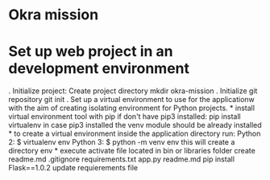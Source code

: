 # Okra mission 

# Set up web project in an  development environment

 . Initialize project: Create project directory mkdir okra-mission
 . Initialize git repository git init
 . Set up a virtual environment to use for the applicationw with the aim of creating isolating environment for Python projects.
    * install virtual environment tool with pip if don't have pip3 installed: pip install virtualenv in case pip3 installed the venv module should be already installed
    * to create a virtual environment inside the application directory run: 
     Python 2:  $ virtualenv env
     Python 3: $ python -m venv env
     this will create a directory env
    * execute activate file located in bin or libraries folder
     create readme.md .gitignore requirements.txt app.py readme.md
     pip install Flask==1.0.2
     update requierements file
     